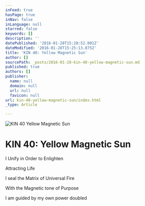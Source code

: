 ```yaml
---
inFeed: true
hasPage: true
inNav: false
inLanguage: null
starred: false
keywords: []
description: ''
datePublished: '2016-01-28T15:28:52.001Z'
dateModified: '2016-01-28T15:25:13.875Z'
title: 'KIN 40: Yellow Magnetic Sun'
author: []
sourcePath: _posts/2016-01-28-kin-40-yellow-magnetic-sun.md
published: true
authors: []
publisher:
  name: null
  domain: null
  url: null
  favicon: null
url: kin-40-yellow-magnetic-sun/index.html
_type: Article

---
```

![KIN 40 Yellow Magnetic Sun](https://s3-us-west-2.amazonaws.com/the-grid-img/p/651dffd18cb09d48a56ad144a2f725b2cff084c0.png)

# KIN 40: Yellow Magnetic Sun

I Unify in Order to Enlighten

Attracting Life

I seal the Matrix of Universal Fire

With the Magnetic tone of Purpose

I am guided by my own power doubled